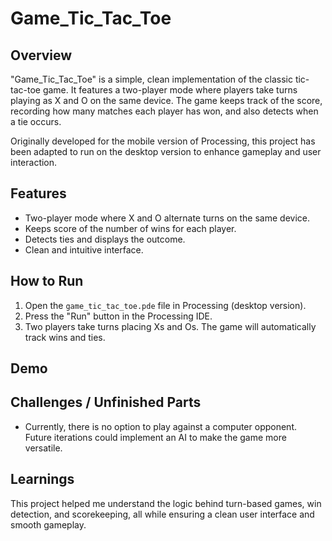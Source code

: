 # Game_Tic_Tac_Toe

## Overview
"Game_Tic_Tac_Toe" is a simple, clean implementation of the classic tic-tac-toe game. It features a two-player mode where players take turns playing as X and O on the same device. The game keeps track of the score, recording how many matches each player has won, and also detects when a tie occurs.

Originally developed for the mobile version of Processing, this project has been adapted to run on the desktop version to enhance gameplay and user interaction.

## Features
- Two-player mode where X and O alternate turns on the same device.
- Keeps score of the number of wins for each player.
- Detects ties and displays the outcome.
- Clean and intuitive interface.

## How to Run
1. Open the `game_tic_tac_toe.pde` file in Processing (desktop version).
2. Press the "Run" button in the Processing IDE.
3. Two players take turns placing Xs and Os. The game will automatically track wins and ties.

## Demo


## Challenges / Unfinished Parts
- Currently, there is no option to play against a computer opponent. Future iterations could implement an AI to make the game more versatile.

## Learnings
This project helped me understand the logic behind turn-based games, win detection, and scorekeeping, all while ensuring a clean user interface and smooth gameplay.

